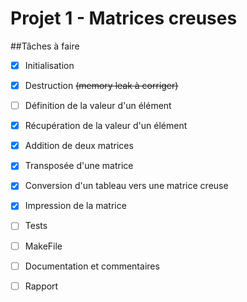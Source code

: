 # Projet 1 - Matrices creuses

##Tâches à faire

- [x] Initialisation
- [x] Destruction ~~(memory leak à corriger)~~
- [ ] Définition de la valeur d'un élément
- [x] Récupération de la valeur d'un élément
- [x] Addition de deux matrices
- [x] Transposée d'une matrice
- [x] Conversion d'un tableau vers une matrice creuse
- [x] Impression de la matrice

- [ ] Tests
- [ ] MakeFile
- [ ] Documentation et commentaires

- [ ] Rapport

